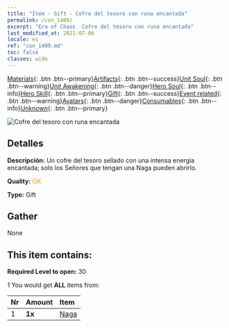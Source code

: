 ```yaml
---
title: "Item - Gift - Cofre del tesoro con runa encantada"
permalink: /con_1409/
excerpt: "Era of Chaos  Cofre del tesoro con runa encantada"
last_modified_at: 2021-07-06
locale: es
ref: "con_1409.md"
toc: false
classes: wide
---
```

 [Materials](/ItemsES/){: .btn .btn--primary}[Artifacts](/ItemsES/Artifacts/){: .btn .btn--success}[Unit Soul](/ItemsES/UnitSoul/){: .btn .btn--warning}[Unit Awakening](/ItemsES/UnitAwakening/){: .btn .btn--danger}[Hero Soul](/ItemsES/HeroSoul/){: .btn .btn--info}[Hero Skill](/ItemsES/HeroSkill/){: .btn .btn--primary}[Gift](/ItemsES/Gift/){: .btn .btn--success}[Event related](/ItemsES/Events/){: .btn .btn--warning}[Avatars](/ItemsES/Avatars/){: .btn .btn--danger}[Consumables](/ItemsES/Consumables/){: .btn .btn--info}[Unknown](/ItemsES/Unknown/){: .btn .btn--primary}

 ![Cofre del tesoro con runa encantada](/images/t/i_907023.png)

## Detalles
 **Descripción:** Un cofre del tesoro sellado con una intensa energía encantada; solo los Señores que tengan una Naga pueden abrirlo.

 **Quality:** <span style="color: #FF8C00">OK</span>

 **Type:** Gift

## Gather

  None

## This item contains:

 **Required Level to open:** 30

 1 You would get **ALL** items  from:

  | Nr | Amount |     Item    |
  |:---|:-------|:------------|
  | 1 |  **1x** | [Naga](/ItemsES/unt_240/) |  | 
